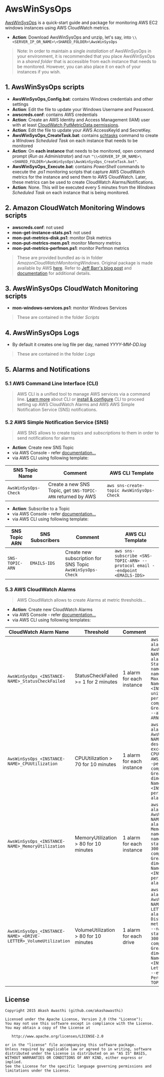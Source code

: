 # AwsWinSysOps

[AwsWinSysOps](http://github.com/akashawasthi/AwsWinSysOps "GitHub Repository") is a quick-start guide and package for monitoring AWS EC2 windows instances using AWS CloudWatch metrics.  

* **Action**: Download AwsWinSysOps and unzip, let's say, into `\\<SERVER_IP_OR_NAME>\<SHARED_FOLDER>\AwsWinSysOps`  

> Note: In order to maintain a single *installation* of AwsWinSysOps in your environment, it is recommended that you place AwsWinSysOps in a *shared folder* that is accessible from each instance that needs to be monitored. However, you can also place it on each of your instances if you wish.

## 1. AwsWinSysOps scripts
* **AwsWinSysOps_Config.bat**: contains Windows credentials and other settings  
 * **Action**: Edit the file to update your Windows Username and Password.  
* **awscreds.conf**: contains AWS credentials  
 * **Action**: Create an AWS Identity and Access Management (IAM) user with at least [CloudWatch PutMetricData permissions](http://docs.aws.amazon.com/AmazonCloudWatch/latest/DeveloperGuide/UsingIAM.html "AWS Documentation").  
 * **Action**: Edit the file to update your AWS AccessKeyId and SecretKey.  
* **AwsWinSysOps_CreateTask.bat**: contains [schtasks](https://msdn.microsoft.com/en-us/library/windows/desktop/bb736357.aspx "Microsoft Windows Documentation") command to create a *Windows Scheduled Task* on each instance that needs to be monitored  
 * **Action**: On **each instance** that needs to be monitored, open command prompt (*Run as Administrator*) and run `"\\<SERVER_IP_OR_NAME>\<SHARED_FOLDER>\AwsWinSysOps\AwsWinSysOps_CreateTask.bat"`.  
* **AwsWinSysOps_Execute.bat**: contains *PowerShell* commands to execute the *.ps1* monitoring scripts that capture AWS CloudWatch metrics for the instance and send them to AWS CloudWatch. Later, these metrics can be used to create CloudWatch Alarms/Notifications.  
 * **Action**: None. This will be executed every 5 minutes from the *Windows Scheduled Task* on each instance that is being monitored. 

## 2. Amazon CloudWatch Monitoring Windows scripts
* **awscreds.conf**: not used  
* **mon-get-instance-stats.ps1**: not used  
* **mon-put-metrics-disk.ps1**: monitor Disk metrics  
* **mon-put-metrics-mem.ps1**: monitor Memory metrics  
* **mon-put-metrics-perfmon.ps1**: monitor Perfmon metrics  

> These are provided bundled as-is in folder *AmazonCloudWatchMonitoringWindows*. Original package is made available by AWS [here](http://aws.amazon.com/code/7932034889155460 "AWS Sample Code & Libraries"). Refer to [Jeff Barr's blog post](http://aws.amazon.com/blogs/aws/amazon-cloudwatch-monitoring-scripts-for-microsoft-windows "AWS Official Blog") and [documentation](http://docs.aws.amazon.com/AmazonCloudWatch/latest/DeveloperGuide/mon-scripts-powershell.html "AWS Documentation") for additional details.  

## 3. AwsWinSysOps CloudWatch Monitoring scripts
* **mon-windows-services.ps1**: monitor Windows Services  

> These are contained in the folder *Scripts*  

## 4. AwsWinSysOps Logs
* By default it creates one log file per day, named *YYYY-MM-DD.log*  

> These are contained in the folder *Logs*  

## 5. Alarms and Notifications

### 5.1 AWS Command Line Interface (CLI)
> AWS CLI is a unified tool to manage AWS services via a command line. [Learn more](http://aws.amazon.com/cli "AWS CLI - Get started") about CLI or [install & configure](http://docs.aws.amazon.com/cli/latest/userguide/cli-chap-getting-set-up.html "AWS Documentation") CLI to proceed setting up AWS CloudWatch Alarms and AWS AWS Simple Notification Service (SNS) notifications.

### 5.2 AWS Simple Notification Service (SNS)
> AWS SNS allows to create *topics* and *subscriptions* to them in order to send notifications for alarms  

* **Action**: Create new SNS Topic  
 * via AWS Console - refer [documentation...](http://docs.aws.amazon.com/sns/latest/dg/CreateTopic.html "AWS Documentation")  
 * via AWS CLI using following template:  

SNS Topic Name|Comment|AWS CLI Template
--------------|-------|----------------
`AwsWinSysOps-Check`|Create a new SNS Topic, get `SNS-TOPIC-ARN` returned by AWS|`aws sns-create-topic AwsWinSysOps-Check`

* **Action**: Subscribe to a Topic  
 * via AWS Console - refer [documentation...](http://docs.aws.amazon.com/sns/latest/dg/SubscribeTopic.html "AWS Documentation")  
 * via AWS CLI using following template:  

SNS Topic ARN|SNS Subscribers|Comment|AWS CLI Template
-------------|----------------------|-------|----------------
`SNS-TOPIC-ARN`|`EMAILS-IDS`|Create new subscription for SNS Topic `AwsWinSysOps-Check`|`aws sns-subscribe <SNS-TOPIC-ARN> --protocol email --endpoint <EMAILS-IDS>`

### 5.3 AWS CloudWatch Alarms
> AWS CloudWatch allows to create Alarms at metric thresholds...  

* **Action**: Create new CloudWatch Alarms  
 * via AWS Console - refer [documentation...](http://docs.aws.amazon.com/AmazonCloudWatch/latest/DeveloperGuide/US_AlarmAtThresholdEC2.html "AWS Documentation")  
 * via AWS CLI using following templates:  

CloudWatch Alarm Name|Threshold|Comment|AWS CLI Template
---------------------|---------|-------|----------------
`AwsWinSysOps_<INSTANCE-NAME>_StatusCheckFailed`|StatusCheckFailed >= 1 for 2 minutes|1 alarm for each instance|`aws cloudwatch put-metric-alarm --alarm-name AwsWinSysOps_<INSTANCE-NAME>_StatusCheckFailed --alarm-description "Alarm when Status Check fails" --metric-name StatusCheckFailed --namespace AWS/EC2 --statistic Maximum --dimensions Name=InstanceId,Value=<INSTANCE-ID> --period 60 --unit Count --evaluation-periods 2 --threshold 1 --comparison-operator GreaterThanOrEqualToThreshold --alarm-actions <SNS-TOPIC-ARN>`
`AwsWinSysOps_<INSTANCE-NAME>_CPUUtilization`|CPUUtilization > 70 for 10 minutes|1 alarm for each instance|`aws cloudwatch put-metric-alarm --alarm-name AwsWinSysOps_<INSTANCE-NAME>_CPUUtilization --alarm-description "Alarm when CPU exceeds 70%" --metric-name CPUUtilization --namespace AWS/EC2 --statistic Average --period 300 --threshold 70 --comparison-operator GreaterThanThreshold  --dimensions  Name=InstanceId,Value=<INSTANCE-ID>  --evaluation-periods 2 --unit Percent --alarm-actions <SNS-TOPIC-ARN>`
`AwsWinSysOps_<INSTANCE-NAME>_MemoryUtilization`|MemoryUtilization > 80 for 10 minutes|1 alarm for each instance|`aws cloudwatch put-metric-alarm --alarm-name AwsWinSysOps_<INSTANCE-NAME>_MemoryUtilization --alarm-description "Alarm when Memory exceeds 80%" --metric-name MemoryUtilization --namespace System/Windows --statistic Average --period 300 --threshold 80 --comparison-operator GreaterThanThreshold  --dimensions  Name=InstanceId,Value=<INSTANCE-ID>  --evaluation-periods 2 --unit Percent --alarm-actions <SNS-TOPIC-ARN>`
`AwsWinSysOps_<INSTANCE-NAME>_<DRIVE-LETTER>_VolumeUtilization`|VolumeUtilization > 80 for 10 minutes|1 alarm for each drive|`aws cloudwatch put-metric-alarm --alarm-name AwsWinSysOps_<INSTANCE-NAME>_<DRIVE-LETTER>_VolumeUtilization --alarm-description "Alarm when Disk Space exceeds 80%" --metric-name VolumeUtilization --namespace System/Windows --statistic Average --period 300 --threshold 80 --comparison-operator GreaterThanThreshold  --dimensions  Name=InstanceId,Value=<INSTANCE-ID> Name=Drive-Letter,Value=<DRIVE-LETTER>:  --evaluation-periods 2 --unit Percent --alarm-actions <SNS-TOPIC-ARN>`

## License

    Copyright 2015 Akash Awasthi (github.com/akashawasthi)
    
    Licensed under the Apache License, Version 2.0 (the "License");
    You may not use this software except in compliance with the License.
    You may obtain a copy of the License at

       http://www.apache.org/licenses/LICENSE-2.0

    or in the "license" file accompanying this software package.
    Unless required by applicable law or agreed to in writing, software
    distributed under the License is distributed on an "AS IS" BASIS,
    WITHOUT WARRANTIES OR CONDITIONS OF ANY KIND, either express or implied.
    See the License for the specific language governing permissions and
    limitations under the License.
